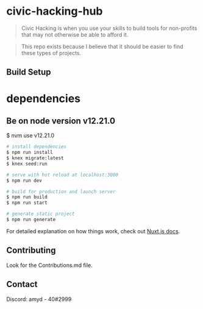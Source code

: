 # civic-hacking-hub

> Civic Hacking is when you use your skills to build tools for non-profits that may not otherwise be able to afford it.

> This repo exists because I believe that it should be easier to find these types of projects.

## Build Setup

# dependencies

## Be on node version v12.21.0
$ nvm use v12.21.0

``` bash
# install dependencies
$ npm run install
$ knex migrate:latest
$ knex seed:run

# serve with hot reload at localhost:3000
$ npm run dev

# build for production and launch server
$ npm run build
$ npm run start

# generate static project
$ npm run generate
```

For detailed explanation on how things work, check out [Nuxt.js docs](https://nuxtjs.org).

## Contributing
Look for the Contributions.md file.

## Contact
Discord: amyd - 40#2999
